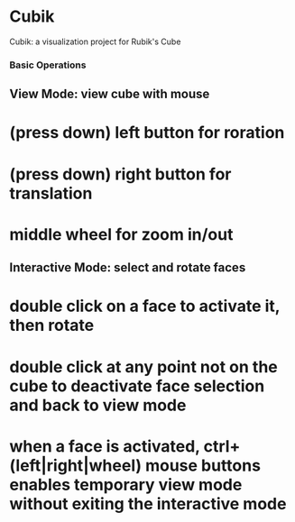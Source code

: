 Cubik
=====

Cubik: a visualization project for Rubik's Cube

### Basic Operations
## View Mode: view cube with mouse
# (press down) left button for roration
# (press down) right button for translation
# middle wheel for zoom in/out
## Interactive Mode: select and rotate faces
# double click on a face to activate it, then rotate
# double click at any point not on the cube to deactivate face selection and back to view mode
# when a face is activated, ctrl+(left|right|wheel) mouse buttons enables temporary view mode without exiting the interactive mode
